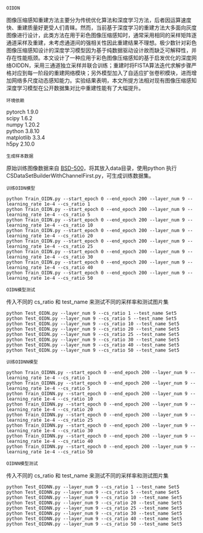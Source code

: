 ```
OIDDN
```
图像压缩感知重建方法主要分为传统优化算法和深度学习方法，后者因运算速度快、重建质量好更受人们青睐。然而，当前基于深度学习的重建方法大多面向灰度图像进行设计，此类方法在用于彩色图像压缩感知时，通常采用相同的采样矩阵逐通道采样及重建，未考虑通道间的强相关性因此重建结果不理想。极少数针对彩色图像压缩感知设计的深度学习模型因为基于纯数据驱动设计故而缺乏可解释性，并存在性能瓶颈。本文设计了一种应用于彩色图像压缩感知的基于启发优化的深度网络OIDDN，采用三通道独立采样并联合训练；重建时将FISTA算法迭代求解步骤严格对应到每一阶段的重建网络模块；另外模型加入了自适应扩张卷积模块，进而增加网络多尺度动态感知能力。实验结果表明，本文所提方法相对现有图像压缩感知深度学习模型在公开数据集对比中重建性能有了大幅提升。
```
环境依赖
```
pytorch 1.9.0<br>
scipy 1.6.2<br>
numpy 1.20.2<br>
python 3.8.10<br>
matplotlib 3.3.4<br>
h5py 2.10.0<br>
```
生成样本数据
```
原始训练图像数据来自 [BSD-500](https://www2.eecs.berkeley.edu/Research/Projects/CS/vision/bsds/)，将其放入data目录，使用python 执行 CSDataSetBuilderWithChannelFirst.py，可生成训练数据集。
```
训练OIDN模型
```
```
python Train_OIDN.py --start_epoch 0 --end_epoch 200 --layer_num 9 --learning_rate 1e-4 --cs_ratio 1
python Train_OIDN.py --start_epoch 0 --end_epoch 200 --layer_num 9 --learning_rate 1e-4 --cs_ratio 5
python Train_OIDN.py --start_epoch 0 --end_epoch 200 --layer_num 9 --learning_rate 1e-4 --cs_ratio 10
python Train_OIDN.py --start_epoch 0 --end_epoch 200 --layer_num 9 --learning_rate 1e-4 --cs_ratio 20
python Train_OIDN.py --start_epoch 0 --end_epoch 200 --layer_num 9 --learning_rate 1e-4 --cs_ratio 25
python Train_OIDN.py --start_epoch 0 --end_epoch 200 --layer_num 9 --learning_rate 1e-4 --cs_ratio 30
python Train_OIDN.py --start_epoch 0 --end_epoch 200 --layer_num 9 --learning_rate 1e-4 --cs_ratio 40
python Train_OIDN.py --start_epoch 0 --end_epoch 200 --layer_num 9 --learning_rate 1e-4 --cs_ratio 50
```
```
OIDN模型测试
```
传入不同的 cs_ratio 和 test_name 来测试不同的采样率和测试图片集
```
python Test_OIDN.py --layer_num 9 --cs_ratio 1 --test_name Set5
python Test_OIDN.py --layer_num 9 --cs_ratio 5 --test_name Set5
python Test_OIDN.py --layer_num 9 --cs_ratio 10 --test_name Set5
python Test_OIDN.py --layer_num 9 --cs_ratio 20 --test_name Set5
python Test_OIDN.py --layer_num 9 --cs_ratio 25 --test_name Set5
python Test_OIDN.py --layer_num 9 --cs_ratio 30 --test_name Set5
python Test_OIDN.py --layer_num 9 --cs_ratio 40 --test_name Set5
python Test_OIDN.py --layer_num 9 --cs_ratio 50 --test_name Set5
```
```
训练OIDNN模型
```
```
python Train_OIDNN.py --start_epoch 0 --end_epoch 200 --layer_num 9 --learning_rate 1e-4 --cs_ratio 1
python Train_OIDNN.py --start_epoch 0 --end_epoch 200 --layer_num 9 --learning_rate 1e-4 --cs_ratio 5
python Train_OIDNN.py --start_epoch 0 --end_epoch 200 --layer_num 9 --learning_rate 1e-4 --cs_ratio 10
python Train_OIDNN.py --start_epoch 0 --end_epoch 200 --layer_num 9 --learning_rate 1e-4 --cs_ratio 20
python Train_OIDNN.py --start_epoch 0 --end_epoch 200 --layer_num 9 --learning_rate 1e-4 --cs_ratio 25
python Train_OIDNN.py --start_epoch 0 --end_epoch 200 --layer_num 9 --learning_rate 1e-4 --cs_ratio 30
python Train_OIDNN.py --start_epoch 0 --end_epoch 200 --layer_num 9 --learning_rate 1e-4 --cs_ratio 40
python Train_OIDNN.py --start_epoch 0 --end_epoch 200 --layer_num 9 --learning_rate 1e-4 --cs_ratio 50
```
```
OIDNN模型测试
```
传入不同的 cs_ratio 和 test_name 来测试不同的采样率和测试图片集
```
python Test_OIDNN.py --layer_num 9 --cs_ratio 1 --test_name Set5
python Test_OIDNN.py --layer_num 9 --cs_ratio 5 --test_name Set5
python Test_OIDNN.py --layer_num 9 --cs_ratio 10 --test_name Set5
python Test_OIDNN.py --layer_num 9 --cs_ratio 20 --test_name Set5
python Test_OIDNN.py --layer_num 9 --cs_ratio 25 --test_name Set5
python Test_OIDNN.py --layer_num 9 --cs_ratio 30 --test_name Set5
python Test_OIDNN.py --layer_num 9 --cs_ratio 40 --test_name Set5
python Test_OIDNN.py --layer_num 9 --cs_ratio 50 --test_name Set5
```